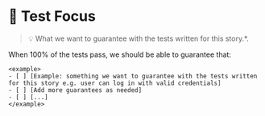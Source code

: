# 🧪 Test Focus
> 💡 What we want to guarantee with the tests written for this story.*.

When 100% of the tests pass, we should be able to guarantee that:

```
<example>
- [ ] [Example: something we want to guarantee with the tests written for this story e.g. user can log in with valid credentials]
- [ ] [Add more guarantees as needed]
- [ ] [...]
</example>
```
